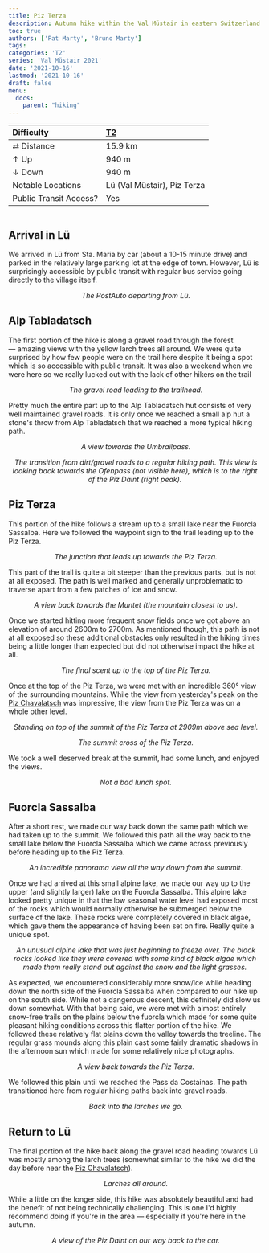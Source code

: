 ```yaml
---
title: Piz Terza
description: Autumn hike within the Val Müstair in eastern Switzerland.
toc: true
authors: ['Pat Marty', 'Bruno Marty']
tags:
categories: 'T2'
series: 'Val Müstair 2021'
date: '2021-10-16'
lastmod: '2021-10-16'
draft: false
menu:
  docs:
    parent: "hiking"
---
```

<link href="../../../style.css" rel="stylesheet"></link>

| Difficulty | [T2](../overview/#wanderskala) |
| :--- | :--- |
| &#8644; Distance | 15.9 km |
| &#8593; Up | 940 m |
| &#8595; Down | 940 m |
| Notable Locations | Lü (Val Müstair), Piz Terza |
| Public Transit Access? | Yes |

<p align="center">
    <img src="IMG_6951.JPG" alt="" class="landscape">
    <em></em>
</p>

## Arrival in Lü

We arrived in <hl>Lü</hl> from Sta. Maria by car (about a 10-15 minute drive) and parked
in the relatively large parking lot at the edge of town.  However, Lü is
surprisingly accessible by public transit with regular bus service going
directly to the village itself.

<p align="center">
    <img src="IMG_6590.JPG" alt="" class="landscape">
    <em>The PostAuto departing from Lü.</em>
</p>

## Alp Tabladatsch

The first portion of the hike is along a gravel road through the forest
— amazing views with the yellow larch trees all around.  We were quite surprised
by how few people were on the trail here despite it being a spot which is so
accessible with public transit.  It was also a weekend when we were here so
we really lucked out with the lack of other hikers on the trail

<p align="center">
    <img src="IMG_6628.JPG" alt="" class="landscape">
    <em>The gravel road leading to the trailhead.</em>
</p>

Pretty much the entire part up to the <hl>Alp Tabladatsch</hl> hut consists of
very well maintained gravel roads.  It is only once we reached a small alp hut a
stone's throw from Alp Tabladatsch that we reached a more typical hiking path.

<p align="center">
    <img src="IMG_6651.JPG" alt="" class="landscape">
    <em>A view towards the <hl>Umbrailpass</hl>.</em>
</p>

<p align="center">
    <img src="IMG_6661.JPG" alt="" class="landscape">
    <em>The transition from dirt/gravel roads to a regular hiking path.  This view is looking back towards the <hl>Ofenpass </hl> (not visible here), which is to the right of the <hl>Piz Daint</hl> (right peak).</em>
</p>

## Piz Terza

This portion of the hike follows a stream up to a small lake near the <hl>Fuorcla Sassalba</hl>.  Here we followed the waypoint sign to the trail leading up to the <hl>Piz Terza</hl>.

<p align="center">
    <img src="IMG_6689.JPG" alt="" class="portrait">
    <em>The junction that leads up towards the <hl>Piz Terza</hl>.</em>
</p>

This part of the trail is quite a bit steeper than the previous parts, but is not at all exposed.  The path is well marked and generally unproblematic to traverse apart from a few patches of ice and snow.

<p align="center">
    <img src="IMG_6701.JPG" alt="" class="landscape">
    <em>A view back towards the <hl>Muntet</hl> (the mountain closest to us).</em>
</p>

Once we started hitting more frequent snow fields once we got above an elevation of around 2600m to 2700m.  As mentioned though, this path is not at all exposed so these additional obstacles only resulted in the hiking times being a little longer than expected but did not otherwise impact the hike at all.

<p align="center">
    <img src="IMG_6714.JPG" alt="" class="landscape">
    <em>The final scent up to the top of the <hl>Piz Terza</hl>.</em>
</p>

Once at the top of the <hl>Piz Terza</hl>, we were met with an incredible 360° view of the surrounding mountains.  While the view from yesterday's peak on the <a href="../piz_chavalatsch/">Piz Chavalatsch</a> was impressive, the view from the Piz Terza was on a whole other level.

<p align="center">
    <img src="IMG_6733.JPG" alt="" class="landscape">
    <em>Standing on top of the summit of the <hl>Piz Terza</hl> at 2909m above sea level.</em>
</p>

<p align="center">
    <img src="IMG_6755.JPG" alt="" class="landscape">
    <em>The summit cross of the <hl>Piz Terza</hl>.</em>
</p>

We took a well deserved break at the summit, had some lunch, and enjoyed the views.

<p align="center">
    <img src="IMG_6801.JPG" alt="" class="landscape">
    <em>Not a bad lunch spot.</em>
</p>

## Fuorcla Sassalba

After a short rest, we made our way back down the same path which we had taken up to the summit.  We followed this path all the way back to the small lake below the <hl>Fuorcla Sassalba</hl> which we came across previously before heading up to the Piz Terza.

<p align="center">
    <img src="IMG_6824.JPG" alt="" class="landscape">
    <em>An incredible panorama view all the way down from the summit.</em>
</p>

Once we had arrived at this small alpine lake, we made our way up to the upper (and slightly larger) lake on the <hl>Fuorcla Sassalba</hl>.  This alpine lake looked pretty unique in that the low seasonal water level had exposed most of the rocks which would normally otherwise be submerged below the surface of the lake.  These rocks were completely covered in black algae, which gave them the appearance of having been set on fire.  Really quite a unique spot.

<p align="center">
    <img src="IMG_6884.JPG" alt="" class="landscape">
    <em>An unusual alpine lake that was just beginning to freeze over.  The black rocks looked like they were covered with some kind of black algae which made them really stand out against the snow and the light grasses.</em>
</p>

As expected, we encountered considerably more snow/ice while heading down the north side of the <hl>Fuorcla Sassalba</hl> when compared to our hike up on the south side.  While not a dangerous descent, this definitely did slow us down somewhat.  With that being said, we were met with almost entirely snow-free trails on the plains below the fuorcla which made for some quite pleasant hiking conditions across this flatter portion of the hike.  We followed these relatively flat plains down the valley towards the treeline.  The regular grass mounds along this plain cast some fairly dramatic shadows in the afternoon sun which made for some relatively nice photographs.

<p align="center">
    <img src="IMG_6962.JPG" alt="" class="portrait">
    <em>A view back towards the <hl>Piz Terza</hl>.</em>
</p>

We followed this plain until we reached the <hl>Pass da Costainas</hl>.  The path transitioned here from regular hiking paths back into gravel roads.

<p align="center">
    <img src="IMG_7023.JPG" alt="" class="landscape">
    <em>Back into the larches we go.</em>
</p>

## Return to Lü

The final portion of the hike back along the gravel road heading towards <hl>Lü</hl> was mostly among the larch trees (somewhat similar to the hike we did the day before near the <a href="../piz_chavalatsch/">Piz Chavalatsch</a>).

<p align="center">
    <img src="IMG_7009.JPG" alt="" class="landscape">
    <em>Larches all around.</em>
</p>

While a little on the longer side, this hike was absolutely beautiful and had the benefit of not being technically challenging.  This is one I'd highly recommend doing if you're in the area — especially if you're here in the autumn.

<p align="center">
    <img src="IMG_7035.JPG" alt="" class="portrait">
    <em>A view of the <hl>Piz Daint</hl> on our way back to the car.</em>
</p>

<!-- ## Stargazing in Lü

Since we were staying just a stone's throw away in <hl>Sta. Maria</hl>, we decided to head back up to <hl>Lü</hl> in the evening to try and do a bit of stargazing.  Unfortunately the Moon was so bright this evening that you could see pretty easily in the dark, even without using a headlamp.  Still, I'd imagine that this would be an amazing spot to watch the stars on a dark night.

<p align="center">
    <img src="IMG_7085.JPG" alt="" class="portrait">
    <em>Doing a bit of stargazing from a spot near <hl>Lü</hl>.  You can faintly make out the Milky Way in the center of the shot, although the incredibly bright Moon made this tricky to capture.</em>
</p> -->